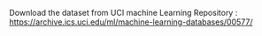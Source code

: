 Download the dataset from UCI machine Learning Repository : https://archive.ics.uci.edu/ml/machine-learning-databases/00577/
